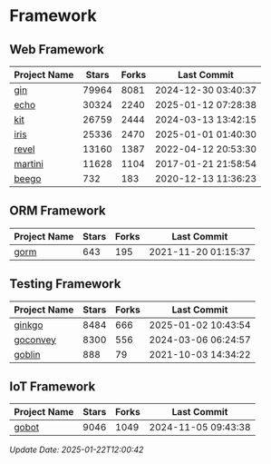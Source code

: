 # Framework

## Web Framework
| Project Name | Stars | Forks | Last Commit |
| ------------ | ----- | ----- | ----------- |
| [gin](https://github.com/gin-gonic/gin) | 79964 | 8081 | 2024-12-30 03:40:37 |
| [echo](https://github.com/labstack/echo) | 30324 | 2240 | 2025-01-12 07:28:38 |
| [kit](https://github.com/go-kit/kit) | 26759 | 2444 | 2024-03-13 13:42:15 |
| [iris](https://github.com/kataras/iris) | 25336 | 2470 | 2025-01-01 01:40:30 |
| [revel](https://github.com/revel/revel) | 13160 | 1387 | 2022-04-12 20:53:30 |
| [martini](https://github.com/go-martini/martini) | 11628 | 1104 | 2017-01-21 21:58:54 |
| [beego](https://github.com/astaxie/beego) | 732 | 183 | 2020-12-13 11:36:23 |

## ORM Framework
| Project Name | Stars | Forks | Last Commit |
| ------------ | ----- | ----- | ----------- |
| [gorm](https://github.com/jinzhu/gorm) | 643 | 195 | 2021-11-20 01:15:37 |

## Testing Framework
| Project Name | Stars | Forks | Last Commit |
| ------------ | ----- | ----- | ----------- |
| [ginkgo](https://github.com/onsi/ginkgo) | 8484 | 666 | 2025-01-02 10:43:54 |
| [goconvey](https://github.com/smartystreets/goconvey) | 8300 | 556 | 2024-03-06 06:24:57 |
| [goblin](https://github.com/franela/goblin) | 888 | 79 | 2021-10-03 14:34:22 |

## IoT Framework
| Project Name | Stars | Forks | Last Commit |
| ------------ | ----- | ----- | ----------- |
| [gobot](https://github.com/hybridgroup/gobot) | 9046 | 1049 | 2024-11-05 09:43:38 |

*Update Date: 2025-01-22T12:00:42*